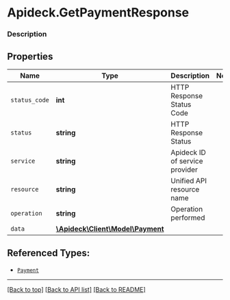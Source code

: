 # Apideck.GetPaymentResponse

### Description

## Properties
Name | Type | Description | Notes
------------ | ------------- | ------------- | -------------
`status_code` | **int** | HTTP Response Status Code | 
`status` | **string** | HTTP Response Status | 
`service` | **string** | Apideck ID of service provider | 
`resource` | **string** | Unified API resource name | 
`operation` | **string** | Operation performed | 
`data` | [**\Apideck\Client\Model\Payment**](Payment.md) |  | 





## Referenced Types:





* [`Payment`](Payment.md)

---

[[Back to top]](#) [[Back to API list]](../../../../README.md#documentation-for-api-endpoints) [[Back to README]](../../../../README.md)


